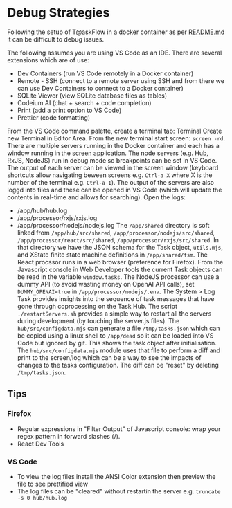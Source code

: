 # Debug Strategies

Following the setup of T@askFlow in a docker container as per [README.md](infra/docker/README.md) it can be difficult to debug issues.

The following assumes you are using VS Code as an IDE. There are several extensions which are of use:
* Dev Containers (run VS Code remotely in a Docker container)
* Remote - SSH (connect to a remote server using SSH and from there we can use Dev Containers to connect to a Docker container)
* SQLite Viewer (view SQLite database files as tables)
* Codeium AI (chat + search + code completion)
* Print (add a print option to VS Code)
* Prettier (code formatting)

From the VS Code command palette, create a terminal tab: Terminal Create new Terminal in Editor Area. 
From the new terminal start screen: `screen -rd`.
There are multiple servers running in the Docker container and each has a window running in the [screen](https://linuxize.com/post/how-to-use-linux-screen/) application.
The node servers (e.g. Hub, RxJS, NodeJS) run in debug mode so breakpoints can be set in VS Code.
The output of each server can be viewed in the screen window (keyboard shortcuts allow navigating beween screens e.g. `Ctrl-a X` where X is the number of the terminal e.g. `Ctrl-a 1`).
The output of the servers are also loggd into files and these can be opened in VS Code (which will update the contents in real-time and allows for searching).
Open the logs:
* /app/hub/hub.log
* /app/processor/rxjs/rxjs.log
* /app/processor/nodejs/nodejs.log
The `/app/shared` directory is soft linked from `/app/hub/src/shared`, `/app/processor/nodejs/src/shared`, `/app/processor/react/src/shared`, `/app/processor/rxjs/src/shared`. In that directory we have the JSON schema for the Task object, `utils.mjs`, and XState finite state machine definitions in `/app/shared/fsm`.
The React procssor runs in a web browser (preference for Firefox).
From the Javascript console in Web Developer tools the current Task objects can be read in the variable `window.tasks`.
The NodeJS processor can use a dummy API (to avoid wasting money on OpenAI API calls), set `DUMMY_OPENAI=true` in `/app/processor/nodejs/.env`.
The System > Log Task provides insights into the sequence of task messages that have gone through coprocessing on the Task Hub.
The script `./restartServers.sh` provides a simple way to restart all the servers during development (by touching the server.js files).
The `hub/src/configdata.mjs` can generate a file `/tmp/tasks.json` which can be copied using a linux shell to `/app/dead` so it can be loaded into VS Code but ignored by git. This shows the task object after initialisation. The `hub/src/configdata.mjs` module uses that file to perform a diff and print to the screen/log which can be a way to see the impacts of changes to the tasks configuration. The diff can be "reset" by deleting `/tmp/tasks.json`.

## Tips

### Firefox

* Regular expressions in "Filter Output" of Javascript console: wrap your regex pattern in forward slashes (/).
* React Dev Tools

### VS Code

* To view the log files install the ANSI Color extension then preview the file to see prettified view
* The log files can be "cleared" without restartin the server e.g. `truncate -s 0 hub/hub.log`
